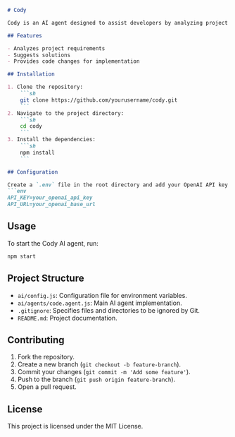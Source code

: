 ```markdown
# Cody

Cody is an AI agent designed to assist developers by analyzing project requirements, suggesting solutions, and providing code changes for implementation.

## Features

- Analyzes project requirements
- Suggests solutions
- Provides code changes for implementation

## Installation

1. Clone the repository:
    ```sh
    git clone https://github.com/yourusername/cody.git
    ```
2. Navigate to the project directory:
    ```sh
    cd cody
    ```
3. Install the dependencies:
    ```sh
    npm install
    ```

## Configuration

Create a `.env` file in the root directory and add your OpenAI API key and base URL:
```env
API_KEY=your_openai_api_key
API_URL=your_openai_base_url
```

## Usage

To start the Cody AI agent, run:
```sh
npm start
```

## Project Structure

- `ai/config.js`: Configuration file for environment variables.
- `ai/agents/code.agent.js`: Main AI agent implementation.
- `.gitignore`: Specifies files and directories to be ignored by Git.
- `README.md`: Project documentation.

## Contributing

1. Fork the repository.
2. Create a new branch (`git checkout -b feature-branch`).
3. Commit your changes (`git commit -m 'Add some feature'`).
4. Push to the branch (`git push origin feature-branch`).
5. Open a pull request.

## License

This project is licensed under the MIT License.
```

